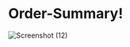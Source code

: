 # Order-Summary!
![Screenshot (12)](https://user-images.githubusercontent.com/61967682/151754754-275bcbb1-b19a-4b2e-88e8-32363bc5ffe8.png)
